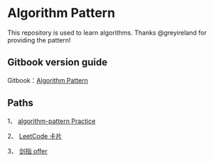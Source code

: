# Algorithm Pattern

This repository is used to learn algorithms. Thanks @greyireland for providing the pattern!

## Gitbook version guide

Gitbook：[Algorithm Pattern](https://greyireland.gitbook.io/algorithm-pattern/)


## Paths

1、 [algorithm-pattern Practice](https://greyireland.gitbook.io/algorithm-pattern/)


2、 [LeetCode 卡片](https://leetcode-cn.com/explore/)


3、 [剑指 offer](https://leetcode-cn.com/problemset/lcof/)



